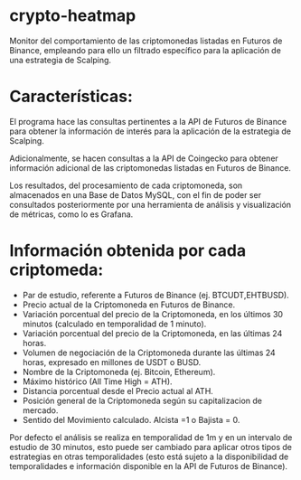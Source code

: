 # crypto-heatmap
Monitor del comportamiento de las criptomonedas listadas en Futuros de Binance, empleando para ello un filtrado específico para la aplicación de una estrategia de Scalping.

# Características:
El programa hace las consultas pertinentes a la API de Futuros de Binance para obtener la información de interés para la aplicación de la estrategia de Scalping.

Adicionalmente, se hacen consultas a la API de Coingecko para obtener información adicional de las criptomonedas listadas en Futuros de Binance.

Los resultados, del procesamiento de cada criptomoneda, son almacenados en una Base de Datos MySQL, con el fin de poder ser consultados posteriormente por una herramienta de análisis y visualización de métricas, como lo es Grafana.

# Información obtenida por cada criptomeda:
* Par de estudio, referente a Futuros de Binance (ej. BTCUDT,EHTBUSD).
* Precio actual de la Criptomoneda en Futuros de Binance.
* Variación porcentual del precio de la Criptomoneda, en los últimos 30 minutos (calculado en temporalidad de 1 minuto).
* Variación porcentual del precio de la Criptomoneda, en las últimas 24 horas.
* Volumen de negociación de la Criptomoneda durante las últimas 24 horas, expresado en millones de USDT o BUSD.
* Nombre de la Criptomoneda (ej. Bitcoin, Ethereum).
* Máximo histórico (All Time High = ATH).
* Distancia porcentual desde el Precio actual al ATH.
* Posición general de la Criptomoneda según su capitalizacion de mercado.
* Sentido del Movimiento calculado. Alcista =1 o Bajista = 0.

Por defecto el análisis se realiza en temporalidad de 1m y en un intervalo de estudio de 30 minutos, esto puede ser cambiado para aplicar otros tipos de estrategias en otras temporalidades (esto está sujeto a la disponibilidad de temporalidades e información disponible en la API de Futuros de Binance).